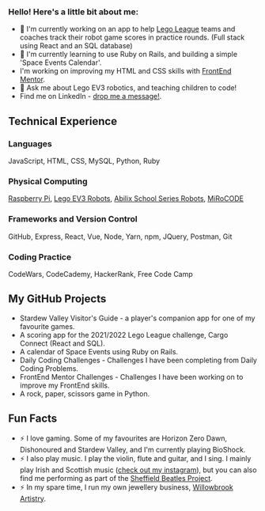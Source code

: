 ### Hello!  Here's a little bit about me:

- 🔭 I'm currently working on an app to help [Lego League](https://education.theiet.org/first-lego-league-programmes/) teams and coaches track their robot game scores in practice rounds.  (Full stack using React and an SQL database)
- 🌱 I'm currently learning to use Ruby on Rails, and building a simple 'Space Events Calendar'.
- I'm working on improving my HTML and CSS skills with [FrontEnd Mentor](https://www.frontendmentor.io/).
- 💬 Ask me about Lego EV3 robotics, and teaching children to code!  
- Find me on LinkedIn - [drop me a message!](https://www.linkedin.com/in/katherine-hurdley-77468978/).


## Technical Experience
### Languages
JavaScript, HTML, CSS, MySQL, Python, Ruby

### Physical Computing
[Raspberry Pi](https://www.raspberrypi.com/), [Lego EV3 Robots](https://education.lego.com/en-us/products/lego-mindstorms-education-ev3-core-set/5003400#lego-mindstorms-education-ev3), [Abilix School Series Robots](http://www.wergame.org/), [MiRoCODE](https://www.miro-e.com/)

### Frameworks and Version Control
GitHub, Express, React, Vue, Node, Yarn, npm, JQuery, Postman, Git

### Coding Practice
CodeWars, CodeCademy, HackerRank, Free Code Camp

## My GitHub Projects
- Stardew Valley Visitor's Guide - a player's companion app for one of my favourite games.
- A scoring app for the 2021/2022 Lego League challenge, Cargo Connect (React and SQL).
- A calendar of Space Events using Ruby on Rails.
- Daily Coding Challenges - Challenges I have been completing from Daily Coding Problems.
- FrontEnd Mentor Challenges - Challenges I have been working on to improve my FrontEnd skills.  
- A rock, paper, scissors game in Python.

## Fun Facts
- ⚡ I love gaming.  Some of my favourites are Horizon Zero Dawn, Dishonoured and Stardew Valley, and I'm currently playing BioShock.
- ⚡ I also play music.  I play the violin, flute and guitar, and I sing.  I mainly play Irish and Scottish music ([check out my instagram](http://www.instagram.com/kathurdleymusic)), but you can also find me performing as part of the [Sheffield Beatles Project](https://thesheffieldbeatlesproject.podbean.com/).
- ⚡ In my spare time, I run my own jewellery business, [Willowbrook Artistry](http://www.willowbrookartistry.co.uk).
